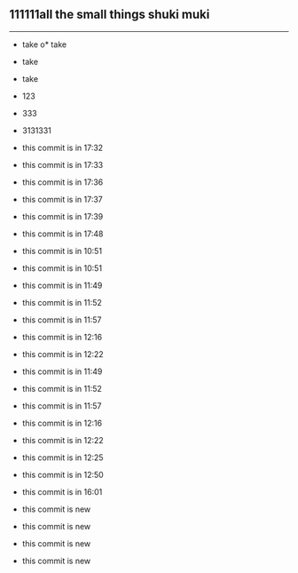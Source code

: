 111111all the small things
shuki muki
-------
-------
* take 
o* take 





* take 
* take 
* 123
* 333
* 3131331
* this commit is in 17:32
* this commit is in 17:33
* this commit is in 17:36
* this commit is in 17:37
* this commit is in 17:39
* this commit is in 17:48
* this commit is in 10:51
* this commit is in 10:51
* this commit is in 11:49
* this commit is in 11:52
* this commit is in 11:57
* this commit is in 12:16
* this commit is in 12:22
* this commit is in 11:49
* this commit is in 11:52
* this commit is in 11:57
* this commit is in 12:16
* this commit is in 12:22
* this commit is in 12:25
* this commit is in 12:50
* this commit is in 16:01
* this commit is new
* this commit is new
* this commit is new
* this commit is new












